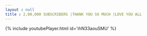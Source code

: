 ```yaml
---
layout : null
title : 2,00,000 SUBSCRIBERS |THANK YOU SO MUCH |LOVE YOU ALL
---
```






{% include youtubePlayer.html id='ihN33aouSMU' %}

